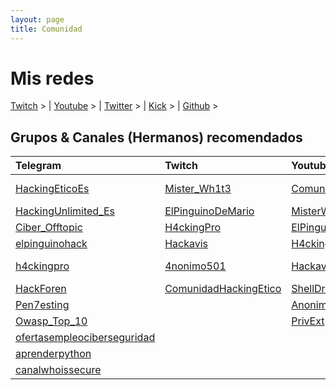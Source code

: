 ```yaml
---
layout: page
title: Comunidad
---
```


# [](#header-1) Mis redes

[Twitch](https://www.twitch.tv/4k4m1m3) > | [Youtube](https://youtube.com/@4k4m1m3) > | [Twitter](https://youtube.com/@4k4m1m3) > | [Kick](https://kick.com/4k4m1m3) > | [Github](https://github.com/4k4m1m3) >

## [](#header-3) Grupos & Canales (Hermanos) recomendados


| Telegram | Twitch | Youtube | Plataformas CTF |
|:---------|:------|:-------|:----------------|
| [HackingEticoEs](https://t.me/HackingEticoEs) | [Mister_Wh1t3](https://www.twitch.tv/mister_wh1t3) | [ComunidadHackingEtico](https://www.youtube.com/@ComunidadHackingEtico/) | [🚩ComunidadHackingEtico](https://ctf.comunidadhackingetico.es/home) |
| [HackingUnlimited_Es](https://t.me/HackingUnlimited_Es) | [ElPinguinoDeMario](https://www.twitch.tv/elpinguinodemario) | [MisterWh1t3](https://www.youtube.com/@misterwh1t3) | [🚩UNAALMES Hispasec](https://unaalmes.hispasec.com/) |
| [Ciber_Offtopic](https://t.me/Ciber_Offtopic) | [H4ckingPro](https://www.twitch.tv/h4ckingpro) | [ElPinguinoDeMarioLive](https://www.youtube.com/@elpinguinodemariolive) | [🚩Vulnyx](https://vulnyx.com/) |
| [elpinguinohack](https://t.me/elpinguinohack) | [Hackavis](https://www.twitch.tv/hackavis) | [H4cking-Pro](https://www.youtube.com/@h4cking-pro) | [🚩ShellDredd Maquinas](https://shelldredd.github.io/maquinas-ctf) |
| [h4ckingpro](https://t.me/h4ckingpro) | [4nonimo501](https://www.twitch.tv/4nonimo501) | [Hackavis](https://www.youtube.com/@Hackavis) | [🚩WarCTF (Próximamente)](https://warctf.com/) |
| [HackForen](https://t.me/HackForen) | [ComunidadHackingEtico](https://www.twitch.tv/comunidadhackingetico) | [ShellDreddInformatica](https://www.youtube.com/@ShellDreddInformatica) | |
| [Pen7esting](https://t.me/Pen7esting) | | [Anonimo501](https://www.youtube.com/@Anonimo501) | |
| [Owasp_Top_10](https://t.me/Owasp_Top_10) | | [PrivExt](https://www.youtube.com/@PrivExt) | |
| [ofertasempleociberseguridad](https://t.me/ofertasempleociberseguridad) | | | |
| [aprenderpython](https://t.me/aprenderpython) | | | |
| [canalwhoissecure](https://t.me/canalwhoissecure) | | | |
